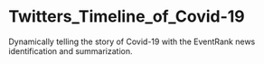 # Twitters_Timeline_of_Covid-19
Dynamically telling the story of Covid-19 with the EventRank news identification and summarization.
